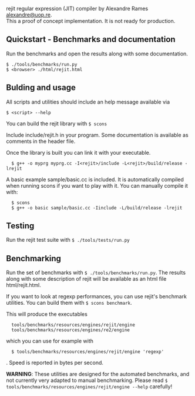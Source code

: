 rejit regular expression (JIT) compiler by Alexandre Rames <alexandre@uop.re>.<br />
This a proof of concept implementation. It is not ready for production.

## Quickstart - Benchmarks and documentation

Run the benchmarks and open the results along with some documentation.
```
$ ./tools/benchmarks/run.py
$ <browser> ./html/rejit.html
```

## Bulding and usage

All scripts and utilities should include an help message available via

```$ <script> --help```

You can build the rejit library with
```$ scons```

Include include/rejit.h in your program. Some documentation is available as comments in the header file.

Once the library is built you can link it with your executable.
```
  $ g++ -o myprg myprg.cc -I<rejit>/include -L<rejit>/build/release -lrejit
```

A basic example sample/basic.cc is included. It is automatically compiled when
running scons if you want to play with it.
You can manually compile it with:

```
  $ scons
  $ g++ -o basic sample/basic.cc -Iinclude -L/build/release -lrejit
```

## Testing

Run the rejit test suite with
```$ ./tools/tests/run.py```


## Benchmarking

Run the set of benchmarks with ```$ ./tools/benchmarks/run.py```.
The results along with some description of rejit will be available as an html
file html/rejit.html.


If you want to look at regexp performances, you can use rejit's benchmark
utilities.
You can build them with ```$ scons benchmark```.

This will produce the executables

```
  tools/benchmarks/resources/engines/rejit/engine
  tools/benchmarks/resources/engines/re2/engine
```
which you can use for example with
```
  $ tools/benchmarks/resources/engines/rejit/engine 'regexp'
```
.
Speed is reported in bytes per second.

**WARNING**:
These utilities are designed for the automated benchmarks, and not
currently very adapted to manual benchmarking.  Please read
```$ tools/benchmarks/resources/engines/rejit/engine --help``` carefully!
